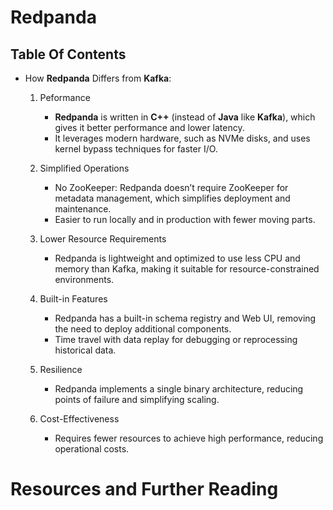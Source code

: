 # Redpanda

## Table Of Contents

- How **Redpanda** Differs from **Kafka**:

  1. Peformance

     - **Redpanda** is written in **C++** (instead of **Java** like **Kafka**), which gives it better performance and lower latency.
     - It leverages modern hardware, such as NVMe disks, and uses kernel bypass techniques for faster I/O.

  2. Simplified Operations

     - No ZooKeeper: Redpanda doesn’t require ZooKeeper for metadata management, which simplifies deployment and maintenance.
     - Easier to run locally and in production with fewer moving parts.

  3. Lower Resource Requirements

     - Redpanda is lightweight and optimized to use less CPU and memory than Kafka, making it suitable for resource-constrained environments.

  4. Built-in Features

     - Redpanda has a built-in schema registry and Web UI, removing the need to deploy additional components.
     - Time travel with data replay for debugging or reprocessing historical data.

  5. Resilience

     - Redpanda implements a single binary architecture, reducing points of failure and simplifying scaling.

  6. Cost-Effectiveness
     - Requires fewer resources to achieve high performance, reducing operational costs.

# Resources and Further Reading
